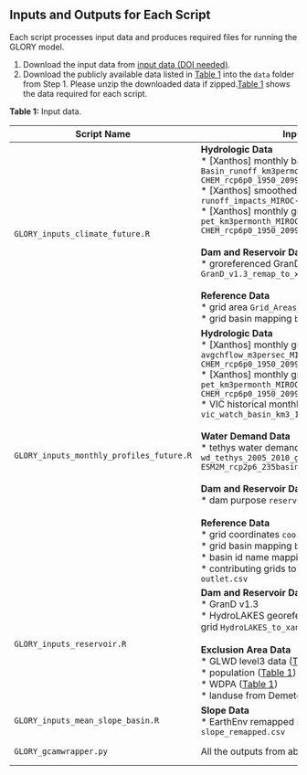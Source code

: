 ## Inputs and Outputs for Each Script

Each script processes input data and produces required files for running the GLORY model. 

1. Download the input data from [input data (DOI needed)](<Zenodo DOI>).
2. Download the publicly available data listed in [Table 1](../README.md#table1) into the `data` folder from Step 1. Please unzip the downloaded data if zipped.[Table 1](#table1) shows the data required for each script.


<a name="table1"></a>
**Table 1:** Input data.

| Script Name | Inputs | Outputs |
| --- | --- | --- |
| `GLORY_inputs_climate_future.R` | **Hydrologic Data** <br> * [Xanthos] monthly basin runoff `Basin_runoff_km3permonth_MIROC-ESM-CHEM_rcp6p0_1950_2099.csv` <br> * [Xanthos] smoothed annual basin runoff `runoff_impacts_MIROC-ESM-CHEM_rcp6p0.csv` <br> * [Xanthos] monthly gridded PET ` pet_km3permonth_MIROC-ESM-CHEM_rcp6p0_1950_2099.csv` <br><br> **Dam and Reservoir Data** <br> * groreferenced GranD `GranD_v1.3_remap_to_xanthos.csv` <br><br> **Reference Data** <br> * grid area `Grid_Areas_ID.csv` <br> * grid basin mapping `basin.csv` |  * GLORY climate inputs for annual runoff and ET depth `LP_climate_GCM_rcp.csv` |
| `GLORY_inputs_monthly_profiles_future.R` |  **Hydrologic Data** <br> * [Xanthos] monthly gridded streamflow `avgchflow_m3persec_MIROC-ESM-CHEM_rcp6p0_1950_2099.csv` <br> * [Xanthos] monthly gridded PET `pet_km3permonth_MIROC-ESM-CHEM_rcp6p0_1950_2099.csv` <br> * VIC historical monthly runoff `vic_watch_basin_km3_1971_2001_monthly.csv` <br><br> **Water Demand Data** <br> * tethys water demand `wd_tethys_2005_2010_gcam5p3-stash_GFDL-ESM2M_rcp2p6_235basins.RDS` <br><br>  **Dam and Reservoir Data** <br> * dam purpose `reservoir_purpose.csv` <br><br> **Reference Data** <br> * grid coordinates `coordinates.csv` <br> * grid basin mapping `basin.csv` <br> * basin id name mapping `basin_ID.csv` <br> * contributing grids to basin outlet `outlet.csv` | * monthly annual and sectoral demand profile `LP_fraction_profile_GCM_rcp.csv` <br> * historical mean annual sectoral demand `LP_demand_sector_mean_annual_hist.csv` |
| `GLORY_inputs_reservoir.R` | **Dam and Reservoir Data** <br> * GranD v1.3 <br> * HydroLAKES georeferenced to xanthos grid `HydroLAKES_to_xanthos.csv` <br><br> **Exclusion Area Data** <br> * GLWD level3 data ([Table 1](../README.md#table1)) <br> * population ([Table 1](../README.md#table1)) <br> * WDPA ([Table 1](../README.md#table1)) <br> * landuse from Demeter ([Table 1](../README.md#table1)) | * reservoir capacity and exploitable potential `LP_reservoir.csv` <br> * RData from the script `LP_inputs_reservoir_20221222.RData` |
| `GLORY_inputs_mean_slope_basin.R` | **Slope Data** <br> * 	EarthEnv remapped slope data `slope_remapped.csv` | * basin mean slope `LP_mean_slope_basin.csv` |
| `GLORY_gcamwrapper.py` | All the outputs from above | * GCAM output database <br> * selected intermediate outputs |